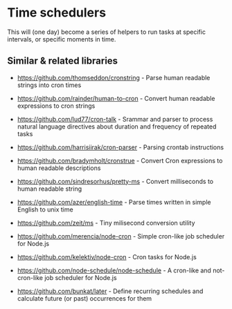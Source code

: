 
# Time schedulers

This will (one day) become a series of helpers to run tasks at specific intervals, or specific moments in time.

## Similar & related libraries

* https://github.com/thomseddon/cronstring - Parse human readable strings into cron times
* https://github.com/rainder/human-to-cron - Convert human readable expressions to cron strings
* https://github.com/lud77/cron-talk - Srammar and parser to process natural language directives about duration and frequency of repeated tasks
* https://github.com/harrisiirak/cron-parser - Parsing crontab instructions

* https://github.com/bradymholt/cronstrue - Convert Cron expressions to human readable descriptions
* https://github.com/sindresorhus/pretty-ms - Convert milliseconds to human readable string

* https://github.com/azer/english-time - Parse times written in simple English to unix time
* https://github.com/zeit/ms - Tiny milisecond conversion utility

* https://github.com/merencia/node-cron - Simple cron-like job scheduler for Node.js
* https://github.com/kelektiv/node-cron - Cron tasks for Node.js
* https://github.com/node-schedule/node-schedule - A cron-like and not-cron-like job scheduler for Node.js
* https://github.com/bunkat/later - Define recurring schedules and calculate future (or past) occurrences for them
